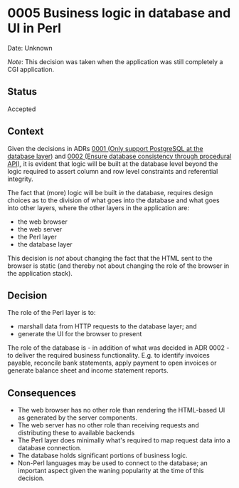 # 0005 Business logic in database and UI in Perl

Date: Unknown

*Note*: This decision was taken when the application was still
completely a CGI application.

## Status

Accepted

## Context

Given the decisions in ADRs [0001 (Only support PostgreSQL at the database
layer)](./0001-database-restricted-to-postgresql.md) and [0002 (Ensure database
consistency through procedural API)](./0002-database-consistency-procedural-api.md),
it is evident that logic will be built at the database level beyond the logic
required to assert column and row level constraints and referential integrity.

The fact that (more) logic will be built *in* the database, requires design choices
as to the division of what goes into the database and what goes into other layers,
where the other layers in the application are:

 * the web browser
 * the web server
 * the Perl layer
 * the database layer

This decision is *not* about changing the fact that the HTML sent to the
browser is static (and thereby not about changing the role of the browser
in the application stack).

## Decision

The role of the Perl layer is to:

* marshall data from HTTP requests to the database layer; and
* generate the UI for the browser to present

The role of the database is - in addition of what was decided in ADR 0002 - to
deliver the required business functionality.  E.g. to identify invoices payable,
reconcile bank statements, apply payment to open invoices or generate balance
sheet and income statement reports.


## Consequences

- The web browser has no other role than rendering the HTML-based UI as
  generated by the server components.
- The web server has no other role than receiving requests and distributing
  these to available backends
- The Perl layer does minimally what's required to map request data into a
  database connection.
- The database holds significant portions of business logic.
- Non-Perl languages may be used to connect to the database; an important aspect
  given the waning popularity at the time of this decision.

